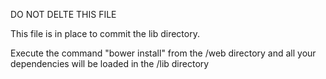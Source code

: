 DO NOT DELTE THIS FILE

This file is in place to commit the lib directory. 

Execute the command "bower install" from the /web directory and all your dependencies 
will be loaded in the /lib directory